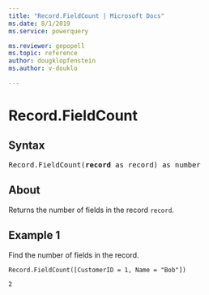 ```yaml
---
title: "Record.FieldCount | Microsoft Docs"
ms.date: 8/1/2019
ms.service: powerquery

ms.reviewer: gepopell
ms.topic: reference
author: dougklopfenstein
ms.author: v-douklo

---
```

# Record.FieldCount

## Syntax

<pre>
Record.FieldCount(<b>record</b> as record) as number 
</pre>
  
## About  
Returns the number of fields in the record `record`.

## Example 1
Find the number of fields in the record.

```powerquery-m
Record.FieldCount([CustomerID = 1, Name = "Bob"])
```

`2`

